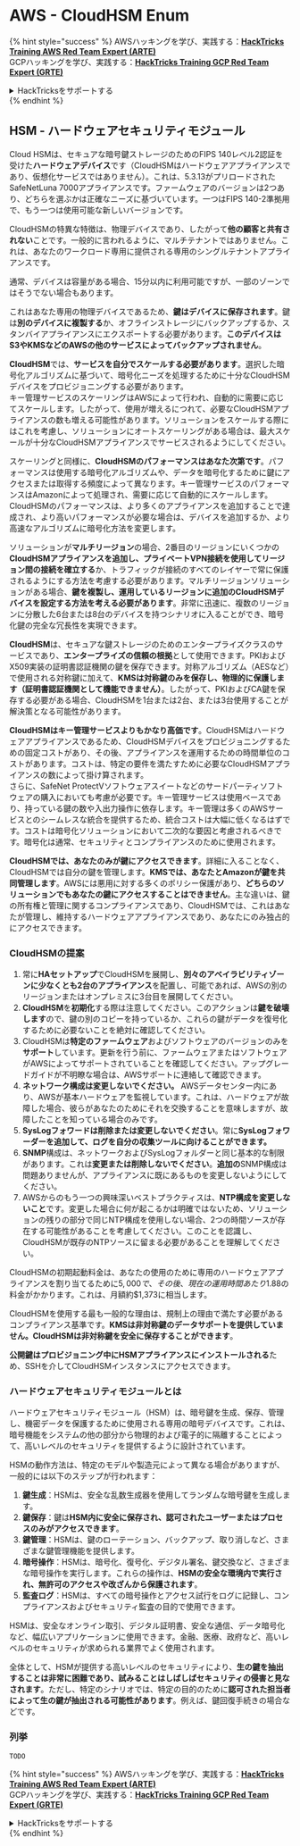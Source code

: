 # AWS - CloudHSM Enum

{% hint style="success" %}
AWSハッキングを学び、実践する：<img src="../../../.gitbook/assets/image (1) (1) (1) (1).png" alt="" data-size="line">[**HackTricks Training AWS Red Team Expert (ARTE)**](https://training.hacktricks.xyz/courses/arte)<img src="../../../.gitbook/assets/image (1) (1) (1) (1).png" alt="" data-size="line">\
GCPハッキングを学び、実践する：<img src="../../../.gitbook/assets/image (2) (1).png" alt="" data-size="line">[**HackTricks Training GCP Red Team Expert (GRTE)**<img src="../../../.gitbook/assets/image (2) (1).png" alt="" data-size="line">](https://training.hacktricks.xyz/courses/grte)

<details>

<summary>HackTricksをサポートする</summary>

* [**サブスクリプションプラン**](https://github.com/sponsors/carlospolop)を確認してください！
* **💬 [**Discordグループ**](https://discord.gg/hRep4RUj7f)または[**Telegramグループ**](https://t.me/peass)に参加するか、**Twitter** 🐦 [**@hacktricks\_live**](https://twitter.com/hacktricks_live)**をフォローしてください。**
* **ハッキングトリックを共有するには、[**HackTricks**](https://github.com/carlospolop/hacktricks)および[**HackTricks Cloud**](https://github.com/carlospolop/hacktricks-cloud)のGitHubリポジトリにPRを提出してください。**

</details>
{% endhint %}

## HSM - ハードウェアセキュリティモジュール

Cloud HSMは、セキュアな暗号鍵ストレージのためのFIPS 140レベル2認証を受けた**ハードウェアデバイス**です（CloudHSMはハードウェアアプライアンスであり、仮想化サービスではありません）。これは、5.3.13がプリロードされたSafeNetLuna 7000アプライアンスです。ファームウェアのバージョンは2つあり、どちらを選ぶかは正確なニーズに基づいています。一つはFIPS 140-2準拠用で、もう一つは使用可能な新しいバージョンです。

CloudHSMの特異な特徴は、物理デバイスであり、したがって**他の顧客と共有されない**ことです。一般的に言われるように、マルチテナントではありません。これは、あなたのワークロード専用に提供される専用のシングルテナントアプライアンスです。

通常、デバイスは容量がある場合、15分以内に利用可能ですが、一部のゾーンではそうでない場合もあります。

これはあなた専用の物理デバイスであるため、**鍵はデバイスに保存されます**。鍵は**別のデバイスに複製する**か、オフラインストレージにバックアップするか、スタンバイアプライアンスにエクスポートする必要があります。**このデバイスはS3やKMSなどのAWSの他のサービスによってバックアップされません**。

**CloudHSM**では、**サービスを自分でスケールする必要があります**。選択した暗号化アルゴリズムに基づいて、暗号化ニーズを処理するために十分なCloudHSMデバイスをプロビジョニングする必要があります。\
キー管理サービスのスケーリングはAWSによって行われ、自動的に需要に応じてスケールします。したがって、使用が増えるにつれて、必要なCloudHSMアプライアンスの数も増える可能性があります。ソリューションをスケールする際にはこれを考慮し、ソリューションにオートスケーリングがある場合は、最大スケールが十分なCloudHSMアプライアンスでサービスされるようにしてください。

スケーリングと同様に、**CloudHSMのパフォーマンスはあなた次第です**。パフォーマンスは使用する暗号化アルゴリズムや、データを暗号化するために鍵にアクセスまたは取得する頻度によって異なります。キー管理サービスのパフォーマンスはAmazonによって処理され、需要に応じて自動的にスケールします。CloudHSMのパフォーマンスは、より多くのアプライアンスを追加することで達成され、より高いパフォーマンスが必要な場合は、デバイスを追加するか、より高速なアルゴリズムに暗号化方法を変更します。

ソリューションが**マルチリージョン**の場合、2番目のリージョンにいくつかの**CloudHSMアプライアンスを追加し、プライベートVPN接続を使用してリージョン間の接続を確立する**か、トラフィックが接続のすべてのレイヤーで常に保護されるようにする方法を考慮する必要があります。マルチリージョンソリューションがある場合、**鍵を複製し、運用しているリージョンに追加のCloudHSMデバイスを設定する方法を考える必要があります**。非常に迅速に、複数のリージョンに分散した6台または8台のデバイスを持つシナリオに入ることができ、暗号化鍵の完全な冗長性を実現できます。

**CloudHSM**は、セキュアな鍵ストレージのためのエンタープライズクラスのサービスであり、**エンタープライズの信頼の根拠**として使用できます。PKIおよびX509実装の証明書認証機関の鍵を保存できます。対称アルゴリズム（AESなど）で使用される対称鍵に加えて、**KMSは対称鍵のみを保存し、物理的に保護します（証明書認証機関として機能できません）**。したがって、PKIおよびCA鍵を保存する必要がある場合、CloudHSMを1台または2台、または3台使用することが解決策となる可能性があります。

**CloudHSMはキー管理サービスよりもかなり高価です**。CloudHSMはハードウェアアプライアンスであるため、CloudHSMデバイスをプロビジョニングするための固定コストがあり、その後、アプライアンスを運用するための時間単位のコストがあります。コストは、特定の要件を満たすために必要なCloudHSMアプライアンスの数によって掛け算されます。\
さらに、SafeNet ProtectVソフトウェアスイートなどのサードパーティソフトウェアの購入においても考慮が必要です。キー管理サービスは使用ベースであり、持っている鍵の数や入出力操作に依存します。キー管理は多くのAWSサービスとのシームレスな統合を提供するため、統合コストは大幅に低くなるはずです。コストは暗号化ソリューションにおいて二次的な要因と考慮されるべきです。暗号化は通常、セキュリティとコンプライアンスのために使用されます。

**CloudHSMでは、あなたのみが鍵にアクセスできます**。詳細に入ることなく、CloudHSMでは自分の鍵を管理します。**KMSでは、あなたとAmazonが鍵を共同管理します**。AWSには悪用に対する多くのポリシー保護があり、**どちらのソリューションでもあなたの鍵にアクセスすることはできません**。主な違いは、鍵の所有権と管理に関するコンプライアンスであり、CloudHSMでは、これはあなたが管理し、維持するハードウェアアプライアンスであり、あなたにのみ独占的にアクセスできます。

### CloudHSMの提案

1. 常に**HAセットアップ**でCloudHSMを展開し、**別々のアベイラビリティゾーンに少なくとも2台のアプライアンス**を配置し、可能であれば、AWSの別のリージョンまたはオンプレミスに3台目を展開してください。
2. **CloudHSM**を**初期化**する際は注意してください。このアクションは**鍵を破壊します**ので、鍵の別のコピーを持っているか、これらの鍵がデータを復号化するために必要ないことを絶対に確認してください。
3. CloudHSMは**特定のファームウェア**およびソフトウェアのバージョンのみを**サポート**しています。更新を行う前に、ファームウェアまたはソフトウェアがAWSによってサポートされていることを確認してください。アップグレードガイドが不明瞭な場合は、AWSサポートに連絡して確認できます。
4. **ネットワーク構成は変更しないでください。** AWSデータセンター内にあり、AWSが基本ハードウェアを監視しています。これは、ハードウェアが故障した場合、彼らがあなたのためにそれを交換することを意味しますが、故障したことを知っている場合のみです。
5. **SysLogフォワードは削除または変更しないでください**。常に**SysLogフォワーダーを追加して、ログを自分の収集ツールに向けることができます。**
6. **SNMP**構成は、ネットワークおよびSysLogフォルダーと同じ基本的な制限があります。これは**変更または削除しないでください**。**追加の**SNMP構成は問題ありませんが、アプライアンスに既にあるものを変更しないようにしてください。
7. AWSからのもう一つの興味深いベストプラクティスは、**NTP構成を変更しないこと**です。変更した場合に何が起こるかは明確ではないため、ソリューションの残りの部分で同じNTP構成を使用しない場合、2つの時間ソースが存在する可能性があることを考慮してください。このことを認識し、CloudHSMが既存のNTPソースに留まる必要があることを理解してください。

CloudHSMの初期起動料金は、あなたの使用のために専用のハードウェアアプライアンスを割り当てるために$5,000で、その後、現在の運用時間あたり$1.88の料金がかかります。これは、月額約$1,373に相当します。

CloudHSMを使用する最も一般的な理由は、規制上の理由で満たす必要があるコンプライアンス基準です。**KMSは非対称鍵のデータサポートを提供していません。CloudHSMは非対称鍵を安全に保存することができます**。

**公開鍵はプロビジョニング中にHSMアプライアンスにインストールされる**ため、SSHを介してCloudHSMインスタンスにアクセスできます。

### ハードウェアセキュリティモジュールとは

ハードウェアセキュリティモジュール（HSM）は、暗号鍵を生成、保存、管理し、機密データを保護するために使用される専用の暗号デバイスです。これは、暗号機能をシステムの他の部分から物理的および電子的に隔離することによって、高いレベルのセキュリティを提供するように設計されています。

HSMの動作方法は、特定のモデルや製造元によって異なる場合がありますが、一般的には以下のステップが行われます：

1. **鍵生成**：HSMは、安全な乱数生成器を使用してランダムな暗号鍵を生成します。
2. **鍵保存**：鍵は**HSM内に安全に保存され、認可されたユーザーまたはプロセスのみがアクセスできます**。
3. **鍵管理**：HSMは、鍵のローテーション、バックアップ、取り消しなど、さまざまな鍵管理機能を提供します。
4. **暗号操作**：HSMは、暗号化、復号化、デジタル署名、鍵交換など、さまざまな暗号操作を実行します。これらの操作は、**HSMの安全な環境内で実行され、無許可のアクセスや改ざんから保護されます**。
5. **監査ログ**：HSMは、すべての暗号操作とアクセス試行をログに記録し、コンプライアンスおよびセキュリティ監査の目的で使用できます。

HSMは、安全なオンライン取引、デジタル証明書、安全な通信、データ暗号化など、幅広いアプリケーションに使用できます。金融、医療、政府など、高いレベルのセキュリティが求められる業界でよく使用されます。

全体として、HSMが提供する高いレベルのセキュリティにより、**生の鍵を抽出することは非常に困難であり、試みることはしばしばセキュリティの侵害と見なされます**。ただし、特定のシナリオでは、特定の目的のために**認可された担当者によって生の鍵が抽出される可能性があります**。例えば、鍵回復手続きの場合などです。

### 列挙
```
TODO
```
{% hint style="success" %}
AWSハッキングを学び、実践する：<img src="../../../.gitbook/assets/image (1) (1) (1) (1).png" alt="" data-size="line">[**HackTricks Training AWS Red Team Expert (ARTE)**](https://training.hacktricks.xyz/courses/arte)<img src="../../../.gitbook/assets/image (1) (1) (1) (1).png" alt="" data-size="line">\
GCPハッキングを学び、実践する：<img src="../../../.gitbook/assets/image (2) (1).png" alt="" data-size="line">[**HackTricks Training GCP Red Team Expert (GRTE)**<img src="../../../.gitbook/assets/image (2) (1).png" alt="" data-size="line">](https://training.hacktricks.xyz/courses/grte)

<details>

<summary>HackTricksをサポートする</summary>

* [**サブスクリプションプラン**](https://github.com/sponsors/carlospolop)を確認してください！
* **💬 [**Discordグループ**](https://discord.gg/hRep4RUj7f)または[**Telegramグループ**](https://t.me/peass)に参加するか、**Twitter** 🐦 [**@hacktricks\_live**](https://twitter.com/hacktricks_live)**をフォローしてください。**
* **ハッキングのトリックを共有するには、[**HackTricks**](https://github.com/carlospolop/hacktricks)と[**HackTricks Cloud**](https://github.com/carlospolop/hacktricks-cloud)のGitHubリポジトリにPRを送信してください。**

</details>
{% endhint %}
